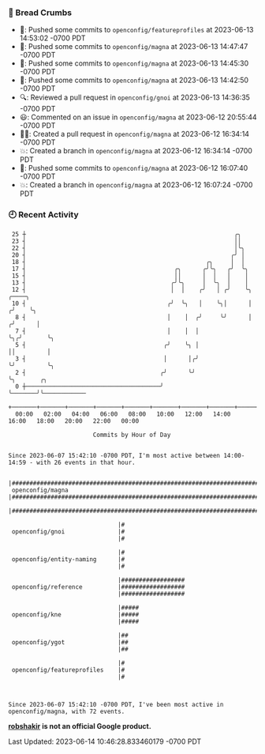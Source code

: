 ### 🍞 Bread Crumbs

 * 🚢: Pushed some commits to `openconfig/featureprofiles` at 2023-06-13 14:53:02 -0700 PDT
 * 🚢: Pushed some commits to `openconfig/magna` at 2023-06-13 14:47:47 -0700 PDT
 * 🚢: Pushed some commits to `openconfig/magna` at 2023-06-13 14:45:30 -0700 PDT
 * 🚢: Pushed some commits to `openconfig/magna` at 2023-06-13 14:42:50 -0700 PDT
 * 🔍: Reviewed a pull request in  `openconfig/gnoi` at 2023-06-13 14:36:35 -0700 PDT
 * 😃: Commented on an issue in `openconfig/magna` at 2023-06-12 20:55:44 -0700 PDT
 * ✍🏼: Created a pull request in `openconfig/magna` at 2023-06-12 16:34:14 -0700 PDT
 * 💥: Created a branch in `openconfig/magna` at 2023-06-12 16:34:14 -0700 PDT
 * 🚢: Pushed some commits to `openconfig/magna` at 2023-06-12 16:07:40 -0700 PDT
 * 💥: Created a branch in `openconfig/magna` at 2023-06-12 16:07:24 -0700 PDT

### 🕘 Recent Activity
```
 25 ┼                                                           ╭╮
 23 ┤                                                           ││
 22 ┤                                                           │╰╮
 20 ┤                                                          ╭╯ │
 18 ┤                                                   ╭╮     │  │
 17 ┤                                          ╭╮      ╭╯╰╮   ╭╯  ╰╮
 15 ┤                                          ││      │  │   │    │
 13 ┤                                         ╭╯╰╮     │  ╰╮  │    │
 12 ┤                                         │  │    ╭╯   │ ╭╯    ╰╮    ╭────╮
 10 ┤                                        ╭╯  ╰╮   │    ╰╮│      │   ╭╯    ╰╮
  8 ┤                                        │    │  ╭╯     ╰╯      │  ╭╯      │
  7 ┤                                        │    │  │              ╰╮╭╯       ╰╮
  5 ┤                                       ╭╯    ╰╮ │               ││         │
  3 ┤                                       │      │╭╯               ╰╯         ╰╮
  2 ┤                                      ╭╯      ╰╯                            ╰╮       ╭╮
  0 ┼──────────────────────────────────────╯                                      ╰───────╯╰────────────
    +───────+───────+───────+───────+───────+───────+───────+───────+───────+───────+───────+───────+────
  00:00   02:00   04:00   06:00   08:00   10:00   12:00   14:00   16:00   18:00   20:00   22:00   00:00   

						Commits by Hour of Day


Since 2023-06-07 15:42:10 -0700 PDT, I'm most active between 14:00-14:59 - with 26 events in that hour.

```



```
                               |########################################################################
 openconfig/magna              |########################################################################
                               |########################################################################

                               |#
 openconfig/gnoi               |#
                               |#

                               |#
 openconfig/entity-naming      |#
                               |#

                               |##################
 openconfig/reference          |##################
                               |##################

                               |#####
 openconfig/kne                |#####
                               |#####

                               |##
 openconfig/ygot               |##
                               |##

                               |#
 openconfig/featureprofiles    |#
                               |#



Since 2023-06-07 15:42:10 -0700 PDT, I've been most active in openconfig/magna, with 72 events.

```
**[robshakir](mailto:robjs@google.com) is not an official Google product.**  


Last Updated: 2023-06-14 10:46:28.833460179 -0700 PDT
